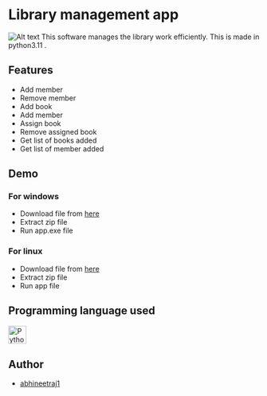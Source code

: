 # Library management app
![Alt text](http://github.com/abhineetraj1/library-management-app/raw/main/img1.png)
This software manages the library work efficiently. This is made in python3.11 .
## Features
*	Add member
*	Remove member
*	Add book
*	Add member
*	Assign book
*	Remove assigned book
*	Get list of books added
*	Get list of member added
 
## Demo
### For windows
*	Download file from [here](http://github.com/abhineetraj1/library-management-app/raw/main/app_windows.zip)
*	Extract zip file
*	Run app.exe file
### For linux
*	Download file from [here](http://github.com/abhineetraj1/library-management-app/raw/main/app_linux.zip)
*	Extract zip file
*	Run app file

## Programming language used
<a href="https://www.python.org/" target="_blank" rel="noreferrer"><img src="https://raw.githubusercontent.com/danielcranney/readme-generator/main/public/icons/skills/python-colored.svg" width="36" height="36" alt="Python" /></a>
## Author
*	[abhineetraj1](http://github.com/abhineetraj1)